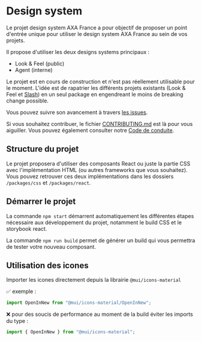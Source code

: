 # Design system

Le projet design system AXA France a pour objectif de proposer un point d'entrée unique pour utiliser le design system AXA France au sein de vos projets.

Il propose d'utiliser les deux designs systems principaux :

- Look & Feel (public)
- Agent (interne)

Le projet est en cours de construction et n'est pas réellement utilisable pour le moment. L'idée est de rapatrier les différents projets existants (Look & Feel et [Slash](https://github.com/AxaFrance/react-toolkit)) en un seul package en engendreant le moins de breaking change possible.

Vous pouvez suivre son avancement à travers [les issues](https://github.com/AxaFrance/design-system/issues).

Si vous souhaitez contribuer, le fichier [CONTRIBUTING.md](./CONTRIBUTING.md) est là pour vous aiguiller.
Vous pouvez également consulter notre [Code de conduite](./CODE_OF_CONDUCT.md).

## Structure du projet

Le projet proposera d'utiliser des composants React ou juste la partie CSS avec l'implémentation HTML (ou autres frameworks que vous souhaitez). Vous pouvez retrouver ces deux implémentations dans les dossiers `/packages/css` et `/packages/react`.

## Démarrer le projet

La commande `npm start` démarrent automatiquement les différentes étapes nécessaire aux développement du projet, notamment le build CSS et le storybook react.

La commande `npm run build` permet de générer un build qui vous permettra de tester votre nouveau composant.

## Utilisation des icones

Importer les icones directement depuis la librairie `@mui/icons-material`

✅ exemple :

```javascript
import OpenInNew from "@mui/icons-material/OpenInNew";
```

❌ pour des soucis de performance au moment de la build éviter les imports du type :

```javascript
import { OpenInNew } from "@mui/icons-material";
```
